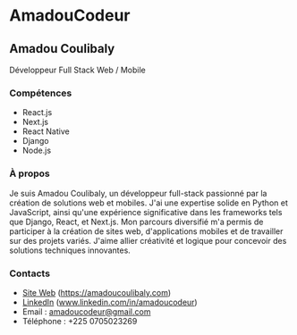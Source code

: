 # AmadouCodeur

## Amadou Coulibaly

Développeur Full Stack Web / Mobile

### Compétences

- React.js
- Next.js
- React Native
- Django
- Node.js

### À propos

Je suis Amadou Coulibaly, un développeur full-stack passionné par la création de solutions web et mobiles. J'ai une expertise solide en Python et JavaScript, ainsi qu'une expérience significative dans les frameworks tels que Django, React, et Next.js. Mon parcours diversifié m'a permis de participer à la création de sites web, d'applications mobiles et de travailler sur des projets variés. J'aime allier créativité et logique pour concevoir des solutions techniques innovantes.

### Contacts

- [Site Web](https://amadoucoulibaly.com) (https://amadoucoulibaly.com)
- [LinkedIn](https://www.linkedin.com/in/amadoucodeur/) (www.linkedin.com/in/amadoucodeur)
- Email : amadoucodeur@gmail.com
- Téléphone : +225 0705023269
